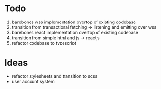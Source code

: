 # Todo #
1. barebones wss implementation overtop of existing codebase
2. transition from transactional fetching -> listening and emitting over wss
3. barebones react implementation overtop of existing codebase
4. transition from simple html and js -> reactjs
5. refactor codebase to typescript
# Ideas #
- refactor stylesheets and transition to scss
- user account system